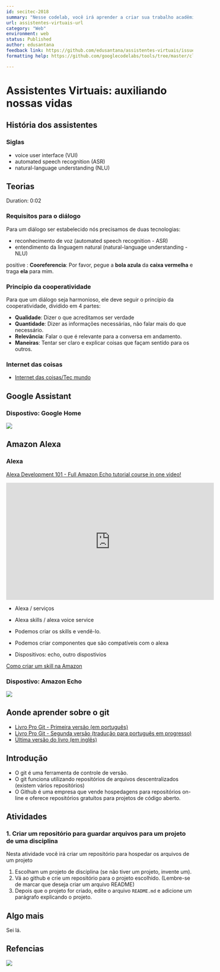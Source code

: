 ```yaml
---
id: secitec-2018
summary: "Nesse codelab, você irá aprender a criar sua trabalho acadêmico com as normas da ABNT utilizando Markdown."
url: assistentes-virtuais-url
category: "Web"
environment: web
status: Published
author: edusantana
feedback link: https://github.com/edusantana/assistentes-virtuais/issues
formatting help: https://github.com/googlecodelabs/tools/tree/master/claat/parser/md

---
```


# Assistentes Virtuais: auxiliando nossas vidas


## História dos assistentes

### Siglas

- voice user interface (VUI)
- automated speech recognition (ASR) 
- natural-language understanding (NLU)

## Teorias
Duration: 0:02


### Requisitos para o diálogo

Para um diálogo ser estabelecido nós precisamos de duas tecnologias:

- reconhecimento de voz (automated speech recognition - ASR) 
- entendimento da linguagem natural (natural-language understanding - NLU)

positive
: **Cooreferencia**: Por favor, pegue a **bola azula** da **caixa vermelha** e traga **ela** para mim.



### Princípio da cooperatividade

Para que um diálogo seja harmonioso, ele deve seguir o princípio da cooperatividade, dividido em 4 partes:

- **Qualidade**: Dizer o que acreditamos ser verdade
- **Quantidade**: Dizer as informações necessárias, não falar mais do que necessário.
- **Relevância**: Falar o que é relevante para a conversa em andamento.
- **Maneiras**: Tentar ser claro e explicar coisas que façam sentido para os outros.


### Internet das coisas
- [Internet das coisas/Tec mundo](https://www.youtube.com/watch?v=O8-oiSsZl1Y&t=20)


## Google Assistant

### Dispostivo: Google Home

![](https://img.youtube.com/vi/r0iLfAV0pIg/hqdefault.jpg)

## Amazon Alexa

### Alexa

[Alexa Development 101 - Full Amazon Echo tutorial course in one video!](https://www.youtube.com/watch?v=4SXCHvxRSNE)

<iframe width="560" height="315" src="https://www.youtube.com/embed/4SXCHvxRSNE?start=10" frameborder="0" allow="accelerometer; autoplay; encrypted-media; gyroscope; picture-in-picture" allowfullscreen></iframe>

- Alexa / serviços
- Alexa skills / alexa voice service

- Podemos criar os skills e vendê-lo.
- Podemos criar componentes que são compatíveis com o alexa
- Dispositivos: echo, outro dispostivios

[Como criar um skill na Amazon](https://www.youtube.com/watch?v=4SXCHvxRSNE&t=6m09s)

### Dispostivo: Amazon Echo

![](img/amazon-echo.png)


## Aonde aprender sobre o git


- [Livro Pro Git - Primeira versão (em português)](https://git-scm.com/book/pt-br/v1)
- [Livro Pro Git - Segunda versão (tradução para português em progresso)](https://git-scm.com/book/pt-br/v2)
- [Última versão do livro (em inglês)](https://git-scm.com/book/en)

## Introdução

- O git é uma ferramenta de controle de versão.
- O git funciona utilizando repositórios de arquivos descentralizados (existem vários repositórios)
- O Github é uma empresa que vende hospedagens para repositórios on-line e oferece repositórios gratuítos para projetos de código aberto.

## Atividades

### 1. Criar um repositório para guardar arquivos para um projeto de uma disciplina

Nesta atividade você irá criar um repositório para hospedar os arquivos de um projeto

1. Escolham um projeto de disciplina (se não tiver um projeto, invente um).
2. Vá ao github e crie um repositório para o projeto escolhido. (Lembre-se de marcar que deseja criar um arquivo README)
3. Depois que o projeto for criado, edite o arquivo `README.md` e adicione um parágrafo explicando o projeto.

## Algo mais

Sei lá.

## Refencias

![](img/livro-design-user-interface.png)
